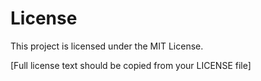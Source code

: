 # License

This project is licensed under the MIT License.

[Full license text should be copied from your LICENSE file]
